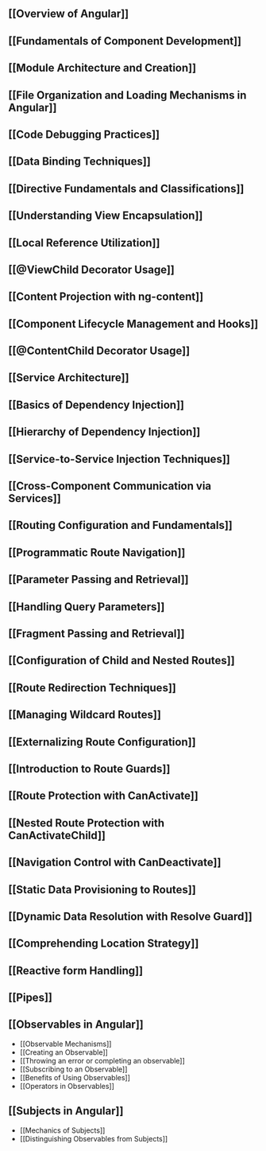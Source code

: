 
## [[Overview of Angular]]

## [[Fundamentals of Component Development]]

## [[Module Architecture and Creation]]

## [[File Organization and Loading Mechanisms in Angular]]

## [[Code Debugging Practices]]

## [[Data Binding Techniques]]

## [[Directive Fundamentals and Classifications]]

## [[Understanding View Encapsulation]]

## [[Local Reference Utilization]]

## [[@ViewChild Decorator Usage]]

## [[Content Projection with ng-content]]

## [[Component Lifecycle Management and Hooks]]

## [[@ContentChild Decorator Usage]]

## [[Service Architecture]]

## [[Basics of Dependency Injection]]

## [[Hierarchy of Dependency Injection]]

## [[Service-to-Service Injection Techniques]]

## [[Cross-Component Communication via Services]]

## [[Routing Configuration and Fundamentals]]

## [[Programmatic Route Navigation]]

## [[Parameter Passing and Retrieval]]

## [[Handling Query Parameters]]

## [[Fragment Passing and Retrieval]]

## [[Configuration of Child and Nested Routes]]

## [[Route Redirection Techniques]]

## [[Managing Wildcard Routes]]

## [[Externalizing Route Configuration]]

## [[Introduction to Route Guards]]

## [[Route Protection with CanActivate]]

## [[Nested Route Protection with CanActivateChild]]

## [[Navigation Control with CanDeactivate]]

## [[Static Data Provisioning to Routes]]

## [[Dynamic Data Resolution with Resolve Guard]]

## [[Comprehending Location Strategy]]

## [[Reactive form Handling]]

## [[Pipes]]

## [[Observables in Angular]]
- [[Observable Mechanisms]]
- [[Creating an Observable]]
- [[Throwing an error or completing an observable]]
- [[Subscribing to an Observable]]
- [[Benefits of Using Observables]]
- [[Operators in Observables]]

## [[Subjects in Angular]]
- [[Mechanics of Subjects]]
- [[Distinguishing Observables from Subjects]]
